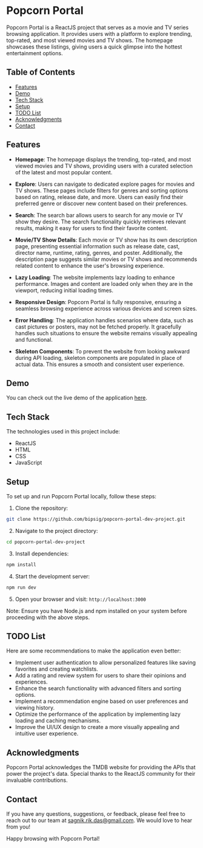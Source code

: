 # Popcorn Portal

Popcorn Portal is a ReactJS project that serves as a movie and TV series browsing application. It provides users with a platform to explore trending, top-rated, and most viewed movies and TV shows. The homepage showcases these listings, giving users a quick glimpse into the hottest entertainment options.

## Table of Contents
- [Features](#features)
- [Demo](#demo)
- [Tech Stack](#tech-stack)
- [Setup](#setup)
- [TODO List](#todo-list)
- [Acknowledgments](#acknowledgments)
- [Contact](#contact)

## Features

- **Homepage**: The homepage displays the trending, top-rated, and most viewed movies and TV shows, providing users with a curated selection of the latest and most popular content.

- **Explore**: Users can navigate to dedicated explore pages for movies and TV shows. These pages include filters for genres and sorting options based on rating, release date, and more. Users can easily find their preferred genre or discover new content based on their preferences.

- **Search**: The search bar allows users to search for any movie or TV show they desire. The search functionality quickly retrieves relevant results, making it easy for users to find their favorite content.

- **Movie/TV Show Details**: Each movie or TV show has its own description page, presenting essential information such as release date, cast, director name, runtime, rating, genres, and poster. Additionally, the description page suggests similar movies or TV shows and recommends related content to enhance the user's browsing experience.

- **Lazy Loading**: The website implements lazy loading to enhance performance. Images and content are loaded only when they are in the viewport, reducing initial loading times.

- **Responsive Design**: Popcorn Portal is fully responsive, ensuring a seamless browsing experience across various devices and screen sizes.

- **Error Handling**: The application handles scenarios where data, such as cast pictures or posters, may not be fetched properly. It gracefully handles such situations to ensure the website remains visually appealing and functional.

- **Skeleton Components**: To prevent the website from looking awkward during API loading, skeleton components are populated in place of actual data. This ensures a smooth and consistent user experience.

## Demo

You can check out the live demo of the application [here](https://popcorn-portal.netlify.app/).

## Tech Stack

The technologies used in this project include:
- ReactJS
- HTML
- CSS
- JavaScript

## Setup

To set up and run Popcorn Portal locally, follow these steps:

1. Clone the repository:
   
```bash
git clone https://github.com/bipsig/popcorn-portal-dev-project.git
```

2. Navigate to the project directory:

```bash
cd popcorn-portal-dev-project
```

3. Install dependencies: 

```bash
npm install
```

4. Start the development server:

```bash 
npm run dev
```

5. Open your browser and visit: `http://localhost:3000`

Note: Ensure you have Node.js and npm installed on your system before proceeding with the above steps.

## TODO List

Here are some recommendations to make the application even better:

- Implement user authentication to allow personalized features like saving favorites and creating watchlists.
- Add a rating and review system for users to share their opinions and experiences.
- Enhance the search functionality with advanced filters and sorting options.
- Implement a recommendation engine based on user preferences and viewing history.
- Optimize the performance of the application by implementing lazy loading and caching mechanisms.
- Improve the UI/UX design to create a more visually appealing and intuitive user experience.


## Acknowledgments

Popcorn Portal acknowledges the TMDB website for providing the APIs that power the project's data. Special thanks to the ReactJS community for their invaluable contributions.

## Contact

If you have any questions, suggestions, or feedback, please feel free to reach out to our team at [sagnik.rik.das@gmail.com](mailto:sagnik.rik.das@gmail.com). We would love to hear from you!

Happy browsing with Popcorn Portal!

